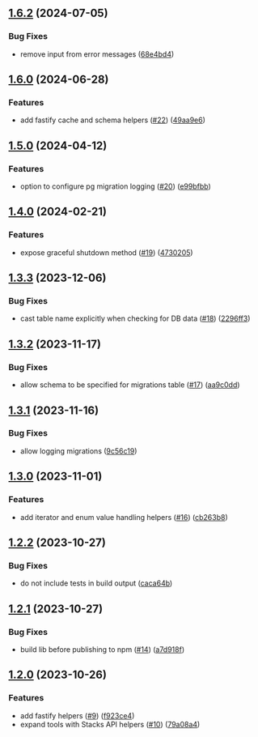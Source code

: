## [1.6.2](https://github.com/hirosystems/api-toolkit/compare/v1.6.1...v1.6.2) (2024-07-05)


### Bug Fixes

* remove input from error messages ([68e4bd4](https://github.com/hirosystems/api-toolkit/commit/68e4bd461fa4b270929fef5979c87dd83940a94d))

## [1.6.0](https://github.com/hirosystems/api-toolkit/compare/v1.5.0...v1.6.0) (2024-06-28)


### Features

* add fastify cache and schema helpers ([#22](https://github.com/hirosystems/api-toolkit/issues/22)) ([49aa9e6](https://github.com/hirosystems/api-toolkit/commit/49aa9e69c595490cc88a4044245bf0a00313734a))

## [1.5.0](https://github.com/hirosystems/api-toolkit/compare/v1.4.0...v1.5.0) (2024-04-12)


### Features

* option to configure pg migration logging ([#20](https://github.com/hirosystems/api-toolkit/issues/20)) ([e99bfbb](https://github.com/hirosystems/api-toolkit/commit/e99bfbb316f7d3d097bd922013f2e14fef9739f3))

## [1.4.0](https://github.com/hirosystems/api-toolkit/compare/v1.3.3...v1.4.0) (2024-02-21)


### Features

* expose graceful shutdown method ([#19](https://github.com/hirosystems/api-toolkit/issues/19)) ([4730205](https://github.com/hirosystems/api-toolkit/commit/4730205c22e2d747c4cc24ffdcbe5bf7889f223a))

## [1.3.3](https://github.com/hirosystems/api-toolkit/compare/v1.3.2...v1.3.3) (2023-12-06)


### Bug Fixes

* cast table name explicitly when checking for DB data ([#18](https://github.com/hirosystems/api-toolkit/issues/18)) ([2296ff3](https://github.com/hirosystems/api-toolkit/commit/2296ff373ca0fc8e04b4d3e37a0a59307097b10e))

## [1.3.2](https://github.com/hirosystems/api-toolkit/compare/v1.3.1...v1.3.2) (2023-11-17)


### Bug Fixes

* allow schema to be specified for migrations table ([#17](https://github.com/hirosystems/api-toolkit/issues/17)) ([aa9c0dd](https://github.com/hirosystems/api-toolkit/commit/aa9c0dd91acfbbf57ba671df0c0ecaacd0a8ea5e))

## [1.3.1](https://github.com/hirosystems/api-toolkit/compare/v1.3.0...v1.3.1) (2023-11-16)


### Bug Fixes

* allow logging migrations ([9c56c19](https://github.com/hirosystems/api-toolkit/commit/9c56c19377e9b1f85d0f41eb6992083cabf8e9b2))

## [1.3.0](https://github.com/hirosystems/api-toolkit/compare/v1.2.2...v1.3.0) (2023-11-01)


### Features

* add iterator and enum value handling helpers ([#16](https://github.com/hirosystems/api-toolkit/issues/16)) ([cb263b8](https://github.com/hirosystems/api-toolkit/commit/cb263b801270147257243a7fa079f0c84115bc8d))

## [1.2.2](https://github.com/hirosystems/api-toolkit/compare/v1.2.1...v1.2.2) (2023-10-27)


### Bug Fixes

* do not include tests in build output ([caca64b](https://github.com/hirosystems/api-toolkit/commit/caca64be639741b489c2447d7609b4d91539a494))

## [1.2.1](https://github.com/hirosystems/api-toolkit/compare/v1.2.0...v1.2.1) (2023-10-27)


### Bug Fixes

* build lib before publishing to npm ([#14](https://github.com/hirosystems/api-toolkit/issues/14)) ([a7d918f](https://github.com/hirosystems/api-toolkit/commit/a7d918f5b2a9a4f9ca36b83bfd7b82ac4504a670))

## [1.2.0](https://github.com/hirosystems/api-toolkit/compare/v1.1.0...v1.2.0) (2023-10-26)


### Features

* add fastify helpers ([#9](https://github.com/hirosystems/api-toolkit/issues/9)) ([f923ce4](https://github.com/hirosystems/api-toolkit/commit/f923ce4a741665ef0ece8339694d03e2dae54338))
* expand tools with Stacks API helpers ([#10](https://github.com/hirosystems/api-toolkit/issues/10)) ([79a08a4](https://github.com/hirosystems/api-toolkit/commit/79a08a4417b65981878d31b7f13a5dfacf591e15))

